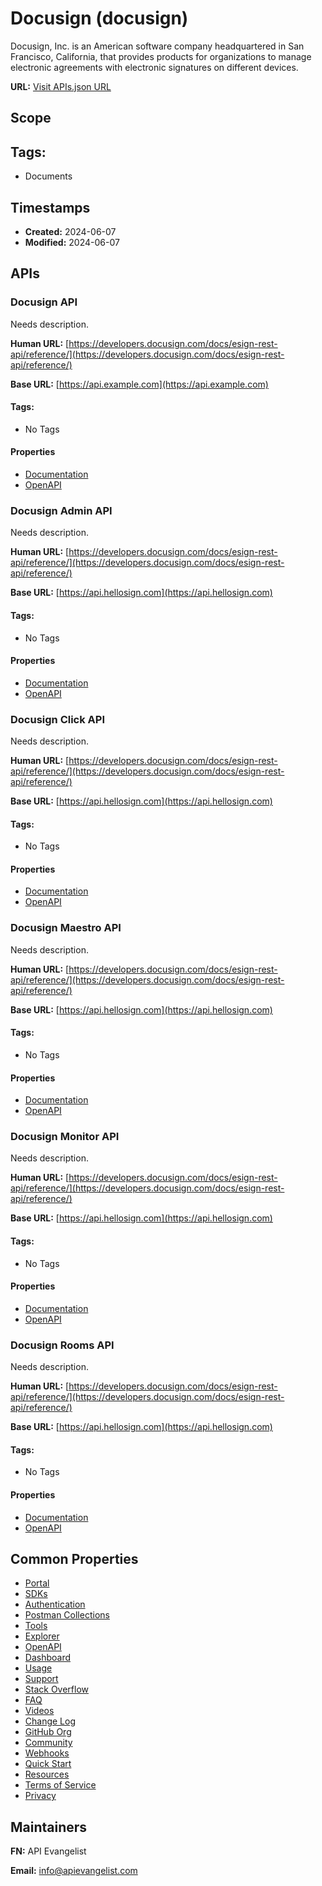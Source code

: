 # Docusign (docusign)

Docusign, Inc. is an American software company headquartered in San Francisco,
California, that provides products for organizations to manage electronic
agreements with electronic signatures on different devices.

**URL:** [Visit APIs.json URL](
https://raw.githubusercontent.com/api-search/documents/main/_apis/docusign/apis.md)

## Scope


## Tags:

 - Documents

## Timestamps

- **Created:** 2024-06-07 
- **Modified:** 2024-06-07 

## APIs

### Docusign API
Needs description.

**Human URL:** [https://developers.docusign.com/docs/esign-rest-api/reference/](https://developers.docusign.com/docs/esign-rest-api/reference/)

**Base URL:** [https://api.example.com](https://api.example.com)


#### Tags:

 - No Tags

#### Properties

- [Documentation](https://developers.docusign.com/docs/esign-rest-api/reference/)
- [OpenAPI](openapi/docusign-openapi-original.yml)
### Docusign Admin API
Needs description.

**Human URL:** [https://developers.docusign.com/docs/esign-rest-api/reference/](https://developers.docusign.com/docs/esign-rest-api/reference/)

**Base URL:** [https://api.hellosign.com](https://api.hellosign.com)


#### Tags:

 - No Tags

#### Properties

- [Documentation](https://developers.docusign.com/docs/esign-rest-api/reference/)
- [OpenAPI](openapi/docusign-admin-openapi-original.yml)
### Docusign Click API
Needs description.

**Human URL:** [https://developers.docusign.com/docs/esign-rest-api/reference/](https://developers.docusign.com/docs/esign-rest-api/reference/)

**Base URL:** [https://api.hellosign.com](https://api.hellosign.com)


#### Tags:

 - No Tags

#### Properties

- [Documentation](https://developers.docusign.com/docs/esign-rest-api/reference/)
- [OpenAPI](openapi/docusign-click-openapi-original.yml)
### Docusign Maestro API
Needs description.

**Human URL:** [https://developers.docusign.com/docs/esign-rest-api/reference/](https://developers.docusign.com/docs/esign-rest-api/reference/)

**Base URL:** [https://api.hellosign.com](https://api.hellosign.com)


#### Tags:

 - No Tags

#### Properties

- [Documentation](https://developers.docusign.com/docs/esign-rest-api/reference/)
- [OpenAPI](openapi/docusign-maestro-openapi-original.yml)
### Docusign Monitor API
Needs description.

**Human URL:** [https://developers.docusign.com/docs/esign-rest-api/reference/](https://developers.docusign.com/docs/esign-rest-api/reference/)

**Base URL:** [https://api.hellosign.com](https://api.hellosign.com)


#### Tags:

 - No Tags

#### Properties

- [Documentation](https://developers.docusign.com/docs/esign-rest-api/reference/)
- [OpenAPI](openapi/docusign-monitor-openapi-original.yml)
### Docusign Rooms API
Needs description.

**Human URL:** [https://developers.docusign.com/docs/esign-rest-api/reference/](https://developers.docusign.com/docs/esign-rest-api/reference/)

**Base URL:** [https://api.hellosign.com](https://api.hellosign.com)


#### Tags:

 - No Tags

#### Properties

- [Documentation](https://developers.docusign.com/docs/esign-rest-api/reference/)
- [OpenAPI](openapi/docusign-rooms-openapi-original.yml)

## Common Properties

- [Portal](https://developers.docusign.com/)
- [SDKs](https://developers.docusign.com/docs/esign-rest-api/sdks/)
- [Authentication](https://developers.docusign.com/platform/auth/)
- [Postman Collections](https://developers.docusign.com/tools/postman/)
- [Tools](https://developers.docusign.com/tools/overview/)
- [Explorer](https://developers.docusign.com/tools/api-explorer/)
- [OpenAPI](https://developers.docusign.com/tools/openapi-files/)
- [Dashboard](https://developers.docusign.com/tools/api-dashboard/)
- [Usage](https://developers.docusign.com/tools/api-usage-center/)
- [Support](https://developers.docusign.com/support/)
- [Stack Overflow](https://stackoverflow.com/questions/tagged/docusignapi)
- [FAQ](https://support.docusign.com/s/articles/DocuSign-Developer-Support-FAQs)
- [Videos](https://www.youtube.com/channel/UCJSJ2kMs_qeQotmw4-lX2NQ)
- [Change Log](https://developers.docusign.com/changelog?filter=)
- [GitHub Org](https://github.com/docusign)
- [Community](https://community.docusign.com/developer-59)
- [Webhooks](https://developers.docusign.com/platform/webhooks/)
- [Quick Start](https://developers.docusign.com/docs/esign-rest-api/quickstart/)
- [Resources](https://www.docusign.com/resources)
- [Terms of Service](https://www.docusign.com/company/terms-and-conditions/developers)
- [Privacy](https://www.docusign.com/company/privacy-policy)

## Maintainers

**FN:** API Evangelist

**Email:** info@apievangelist.com

